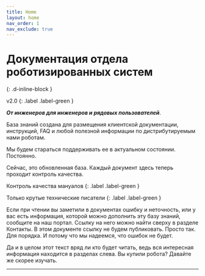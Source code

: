 ```yaml
---
title: Home
layout: home
nav_order: 1
nav_exclude: true
---
```


# Документация отдела роботизированных систем 
{: .d-inline-block }

v2.0
{: .label .label-green }

**_От инженеров для инженеров и рядовых пользователей_**.

База знаний создана для размещения клиентской документации, инструкций, FAQ и любой полезной информации по дистрибутируемым нами роботам.

Мы будем стараться поддерживать ее в актуальном состоянии. Постоянно.

Сейчас, это обновленная база. Каждый документ здесь теперь проходит контроль качества.

Контроль качества мануалов
{: .label .label-green }

Только крутые технические писатели
{: .label .label-green }

Если при чтении вы заметили в документах ошибку и неточность, или у вас есть информация, которой можно дополнить эту базу знаний, сообщите на наш портал. Ссылку на него можно найти сверху в разделе Контакты. В этом документе ссылку не будем публиковать. Просто так. Для порядка. И потому что мы надеемся, что ошибок не будет.

Да и в целом этот текст вряд ли кто будет читать, ведь вся интересная информация находится в разделах слева. Вы купили робота? Давайте же скорее изучать.


----


